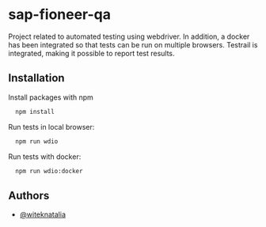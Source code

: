 # sap-fioneer-qa

Project related to automated testing using webdriver.
In addition, a docker has been integrated so that tests can be run on multiple browsers. Testrail is integrated, making it possible to report test results.

## Installation

Install packages with npm

```bash
  npm install
```

Run tests in local browser:

```bash
  npm run wdio
```

Run tests with docker:

```bash
  npm run wdio:docker
```

## Authors

- [@witeknatalia](https://www.github.com/witeknatalia)
